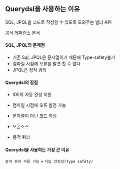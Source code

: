 ## Querydsl을 사용하는 이유

SQL, JPQL을 코드로 작성할 수 있도록 도와주는 빌더 API

 [공식 레퍼런스 문서](http://www.querydsl.com/static/querydsl/3.4.3/reference/ko-KR/html_single/)

#### SQL, JPQL의 문제점

- 기존 Sql, JPQL은 문자열이기 때문에 Type-safety불가
- 컴파일 시점에 오류를 발견 할 수 없다. 
- JPQL은 정적 쿼리



#### Querydsl의 장점

- IDE의 자동 완성 지원

- 컴파일 시점에 오류 발견 가능
- 문자열이 아닌 코드 작성
- 오픈소스
- 동적 쿼리



#### Querydsl을 사용하는 가장 큰 이유

`동적 쿼리 사용 가능` + `타입 안정성(Type safety)`



